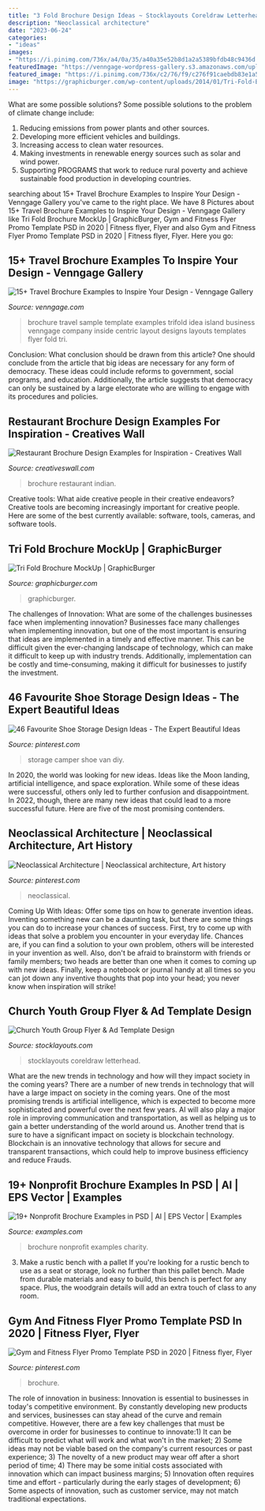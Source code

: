 ```yaml
---
title: "3 Fold Brochure Design Ideas ~ Stocklayouts Coreldraw Letterhead"
description: "Neoclassical architecture"
date: "2023-06-24"
categories:
- "ideas"
images:
- "https://i.pinimg.com/736x/a4/0a/35/a40a35e52b8d1a2a5389bfdb48c9436d.jpg"
featuredImage: "https://venngage-wordpress-gallery.s3.amazonaws.com/uploads/2018/08/Green-Photo-Centric-Trifold-Travel-Brochure-Idea.jpg"
featured_image: "https://i.pinimg.com/736x/c2/76/f9/c276f91caebdb83e1a5657c3222cb4bb.jpg"
image: "https://graphicburger.com/wp-content/uploads/2014/01/Tri-Fold-Brochure-MockUp-full.jpg"
---
```



What are some possible solutions?
Some possible solutions to the problem of climate change include:
1. Reducing emissions from power plants and other sources. 
2. Developing more efficient vehicles and buildings. 
3. Increasing access to clean water resources. 
4. Making investments in renewable energy sources such as solar and wind power. 
5. Supporting PROGRAMS that work to reduce rural poverty and achieve sustainable food production in developing countries.

	

		
searching about 15+ Travel Brochure Examples to Inspire Your Design - Venngage Gallery you've came to the right place. We have 8 Pictures about 15+ Travel Brochure Examples to Inspire Your Design - Venngage Gallery like Tri Fold Brochure MockUp | GraphicBurger, Gym and Fitness Flyer Promo Template PSD in 2020 | Fitness flyer, Flyer and also Gym and Fitness Flyer Promo Template PSD in 2020 | Fitness flyer, Flyer. Here you go:
		
    
## 15+ Travel Brochure Examples To Inspire Your Design - Venngage Gallery

<img loading=lazy src="https://venngage-wordpress-gallery.s3.amazonaws.com/uploads/2018/08/Green-Photo-Centric-Trifold-Travel-Brochure-Idea.jpg" onerror="this.onerror=null;this.src='https://tse1.mm.bing.net/th?id=OIP.qF1X_WB1nHDAtse59CTfYQHaKp&amp;pid=15.1';" alt="15+ Travel Brochure Examples to Inspire Your Design - Venngage Gallery">

_Source: venngage.com_

>brochure travel sample template examples trifold idea island business venngage company inside centric layout designs layouts templates flyer fold tri. 

	

Conclusion: What conclusion should be drawn from this article?
One should conclude from the article that big ideas are necessary for any form of democracy. These ideas could include reforms to government, social programs, and education. Additionally, the article suggests that democracy can only be sustained by a large electorate who are willing to engage with its procedures and policies.

    
## Restaurant Brochure Design Examples For Inspiration - Creatives Wall

<img loading=lazy src="https://www.creativeswall.com/wp-content/uploads/2014/05/Resturant-Brochures-17.jpg" onerror="this.onerror=null;this.src='https://tse1.mm.bing.net/th?id=OIP._RZoflgNcQOAsUKPdVGrxwHaEl&amp;pid=15.1';" alt="Restaurant Brochure Design Examples for Inspiration - Creatives Wall">

_Source: creativeswall.com_

>brochure restaurant indian. 

	

Creative tools: What aide creative people in their creative endeavors?
Creative tools are becoming increasingly important for creative people. Here are some of the best currently available: software, tools, cameras, and software tools.

    
## Tri Fold Brochure MockUp | GraphicBurger

<img loading=lazy src="https://graphicburger.com/wp-content/uploads/2014/01/Tri-Fold-Brochure-MockUp-full.jpg" onerror="this.onerror=null;this.src='https://tse4.mm.bing.net/th?id=OIP._UZ6ficARVKsKHk6YKQtBwHaFj&amp;pid=15.1';" alt="Tri Fold Brochure MockUp | GraphicBurger">

_Source: graphicburger.com_

>graphicburger. 

	

The challenges of Innovation: What are some of the challenges businesses face when implementing innovation?
Businesses face many challenges when implementing innovation, but one of the most important is ensuring that ideas are implemented in a timely and effective manner. This can be difficult given the ever-changing landscape of technology, which can make it difficult to keep up with industry trends. Additionally, implementation can be costly and time-consuming, making it difficult for businesses to justify the investment.

    
## 46 Favourite Shoe Storage Design Ideas - The Expert Beautiful Ideas

<img loading=lazy src="https://i.pinimg.com/736x/a4/0a/35/a40a35e52b8d1a2a5389bfdb48c9436d.jpg" onerror="this.onerror=null;this.src='https://tse1.mm.bing.net/th?id=OIP.MFAL5OFnJPnraMRfJRLvdQHaLF&amp;pid=15.1';" alt="46 Favourite Shoe Storage Design Ideas - The Expert Beautiful Ideas">

_Source: pinterest.com_

>storage camper shoe van diy. 

	

In 2020, the world was looking for new ideas. Ideas like the Moon landing, artificial intelligence, and space exploration. While some of these ideas were successful, others only led to further confusion and disappointment. In 2022, though, there are many new ideas that could lead to a more successful future. Here are five of the most promising contenders.

    
## Neoclassical Architecture | Neoclassical Architecture, Art History

<img loading=lazy src="https://i.pinimg.com/736x/bd/3d/b1/bd3db1fa62fbf0c277e6a9b12c2ae09f--neoclassical-architecture-tog.jpg" onerror="this.onerror=null;this.src='https://tse1.mm.bing.net/th?id=OIP.8TXk0SL1eIHJaSFZdSRBvwHaFZ&amp;pid=15.1';" alt="Neoclassical Architecture | Neoclassical architecture, Art history">

_Source: pinterest.com_

>neoclassical. 

	

Coming Up With Ideas: Offer some tips on how to generate invention ideas.
Inventing something new can be a daunting task, but there are some things you can do to increase your chances of success. First, try to come up with ideas that solve a problem you encounter in your everyday life. Chances are, if you can find a solution to your own problem, others will be interested in your invention as well. Also, don't be afraid to brainstorm with friends or family members; two heads are better than one when it comes to coming up with new ideas. Finally, keep a notebook or journal handy at all times so you can jot down any inventive thoughts that pop into your head; you never know when inspiration will strike!

    
## Church Youth Group Flyer &amp; Ad Template Design

<img loading=lazy src="https://www.stocklayouts.com/images/superviews/RO0100701-S.jpg" onerror="this.onerror=null;this.src='https://tse1.mm.bing.net/th?id=OIP.5fAdxvALHYUxRKjsXjNFSAHaEl&amp;pid=15.1';" alt="Church Youth Group Flyer &amp; Ad Template Design">

_Source: stocklayouts.com_

>stocklayouts coreldraw letterhead. 

	

What are the new trends in technology and how will they impact society in the coming years?
There are a number of new trends in technology that will have a large impact on society in the coming years. One of the most promising trends is artificial intelligence, which is expected to become more sophisticated and powerful over the next few years. AI will also play a major role in improving communication and transportation, as well as helping us to gain a better understanding of the world around us. Another trend that is sure to have a significant impact on society is blockchain technology. Blockchain is an innovative technology that allows for secure and transparent transactions, which could help to improve business efficiency and reduce Frauds.

    
## 19+ Nonprofit Brochure Examples In PSD | AI | EPS Vector | Examples

<img loading=lazy src="https://images.examples.com/wp-content/uploads/2017/09/trifold2--1024x767.jpg" onerror="this.onerror=null;this.src='https://tse3.mm.bing.net/th?id=OIP.UGOruX_vMm2lUU4C2uGDiAHaFj&amp;pid=15.1';" alt="19+ Nonprofit Brochure Examples in PSD | AI | EPS Vector | Examples">

_Source: examples.com_

>brochure nonprofit examples charity. 

	

3. Make a rustic bench with a pallet
If you're looking for a rustic bench to use as a seat or storage, look no further than this pallet bench. Made from durable materials and easy to build, this bench is perfect for any space. Plus, the woodgrain details will add an extra touch of class to any room.

    
## Gym And Fitness Flyer Promo Template PSD In 2020 | Fitness Flyer, Flyer

<img loading=lazy src="https://i.pinimg.com/736x/c2/76/f9/c276f91caebdb83e1a5657c3222cb4bb.jpg" onerror="this.onerror=null;this.src='https://tse3.mm.bing.net/th?id=OIP.U1H2wniOjMx7haP36tbPWQHaKN&amp;pid=15.1';" alt="Gym and Fitness Flyer Promo Template PSD in 2020 | Fitness flyer, Flyer">

_Source: pinterest.com_

>brochure. 

	

The role of innovation in business:
Innovation is essential to businesses in today's competitive environment. By constantly developing new products and services, businesses can stay ahead of the curve and remain competitive. However, there are a few key challenges that must be overcome in order for businesses to continue to innovate:1) It can be difficult to predict what will work and what won't in the market; 2) Some ideas may not be viable based on the company's current resources or past experience; 3) The novelty of a new product may wear off after a short period of time; 4) There may be some initial costs associated with innovation which can impact business margins; 5) Innovation often requires time and effort - particularly during the early stages of development; 6) Some aspects of innovation, such as customer service, may not match traditional expectations.


